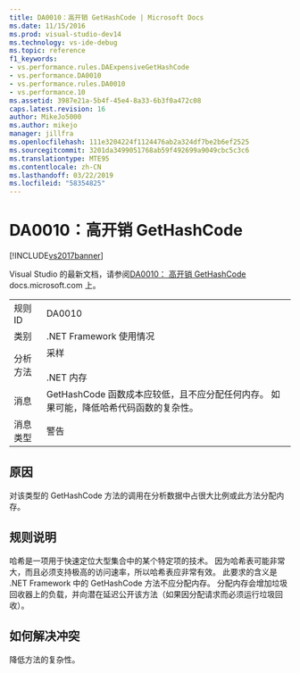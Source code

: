 ```yaml
---
title: DA0010：高开销 GetHashCode | Microsoft Docs
ms.date: 11/15/2016
ms.prod: visual-studio-dev14
ms.technology: vs-ide-debug
ms.topic: reference
f1_keywords:
- vs.performance.rules.DAExpensiveGetHashCode
- vs.performance.DA0010
- vs.performance.rules.DA0010
- vs.performance.10
ms.assetid: 3987e21a-5b4f-45e4-8a33-6b3f0a472c08
caps.latest.revision: 16
author: MikeJo5000
ms.author: mikejo
manager: jillfra
ms.openlocfilehash: 111e3204224f1124476ab2a324df7be2b6ef2525
ms.sourcegitcommit: 3201da3499051768ab59f492699a9049cbc5c3c6
ms.translationtype: MTE95
ms.contentlocale: zh-CN
ms.lasthandoff: 03/22/2019
ms.locfileid: "58354825"
---
```

# <a name="da0010-expensive-gethashcode"></a>DA0010：高开销 GetHashCode
[!INCLUDE[vs2017banner](../includes/vs2017banner.md)]

Visual Studio 的最新文档，请参阅[DA0010： 高开销 GetHashCode](https://docs.microsoft.com/visualstudio/profiling/da0010-expensive-gethashcode) docs.microsoft.com 上。  

  

|||  
|-|-|  
|规则 ID|DA0010|  
|类别|.NET Framework 使用情况|  
|分析方法|采样<br /><br /> .NET 内存|  
|消息|GetHashCode 函数成本应较低，且不应分配任何内存。 如果可能，降低哈希代码函数的复杂性。|  
|消息类型|警告|  
  
## <a name="cause"></a>原因  
 对该类型的 GetHashCode 方法的调用在分析数据中占很大比例或此方法分配内存。  
  
## <a name="rule-description"></a>规则说明  
 哈希是一项用于快速定位大型集合中的某个特定项的技术。 因为哈希表可能非常大，而且必须支持极高的访问速率，所以哈希表应非常有效。 此要求的含义是 .NET Framework 中的 GetHashCode 方法不应分配内存。 分配内存会增加垃圾回收器上的负载，并向潜在延迟公开该方法（如果因分配请求而必须运行垃圾回收）。  
  
## <a name="how-to-fix-violations"></a>如何解决冲突  
 降低方法的复杂性。
